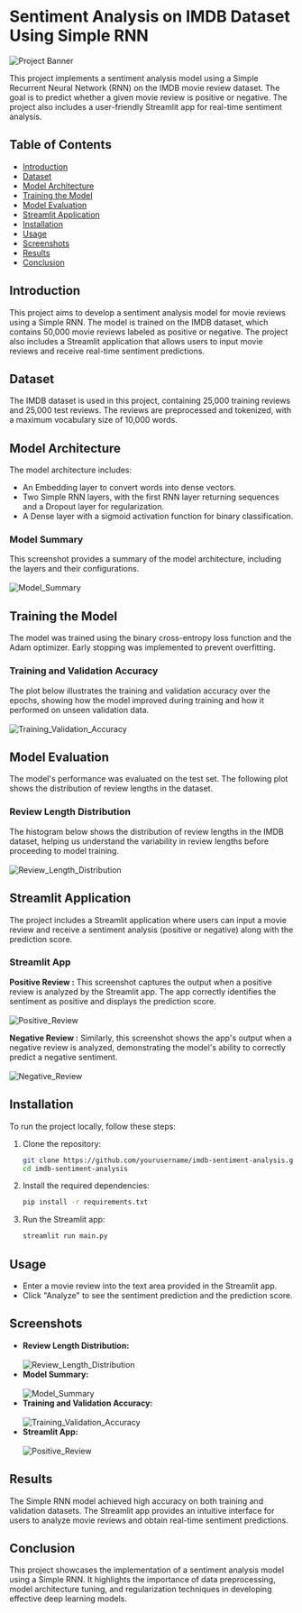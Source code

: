 # Sentiment Analysis on IMDB Dataset Using Simple RNN

![Project Banner](https://github.com/user-attachments/assets/f0495765-35c9-4fdf-8811-35d6a6a901fd)


This project implements a sentiment analysis model using a Simple Recurrent Neural Network (RNN) on the IMDB movie review dataset. The goal is to predict whether a given movie review is positive or negative. The project also includes a user-friendly Streamlit app for real-time sentiment analysis.

## Table of Contents
- [Introduction](#introduction)
- [Dataset](#dataset)
- [Model Architecture](#model-architecture)
- [Training the Model](#training-the-model)
- [Model Evaluation](#model-evaluation)
- [Streamlit Application](#streamlit-application)
- [Installation](#installation)
- [Usage](#usage)
- [Screenshots](#screenshots)
- [Results](#results)
- [Conclusion](#conclusion)

## Introduction
This project aims to develop a sentiment analysis model for movie reviews using a Simple RNN. The model is trained on the IMDB dataset, which contains 50,000 movie reviews labeled as positive or negative. The project also includes a Streamlit application that allows users to input movie reviews and receive real-time sentiment predictions.

## Dataset
The IMDB dataset is used in this project, containing 25,000 training reviews and 25,000 test reviews. The reviews are preprocessed and tokenized, with a maximum vocabulary size of 10,000 words.

## Model Architecture
The model architecture includes:
- An Embedding layer to convert words into dense vectors.
- Two Simple RNN layers, with the first RNN layer returning sequences and a Dropout layer for regularization.
- A Dense layer with a sigmoid activation function for binary classification.

### Model Summary
This screenshot provides a summary of the model architecture, including the layers and their configurations.
<br><br>
![Model_Summary](https://github.com/user-attachments/assets/3194a947-e67d-41cd-94f0-08f0fc272f69)

## Training the Model
The model was trained using the binary cross-entropy loss function and the Adam optimizer. Early stopping was implemented to prevent overfitting.

### Training and Validation Accuracy
The plot below illustrates the training and validation accuracy over the epochs, showing how the model improved during training and how it performed on unseen validation data.
<br><br>
![Training_Validation_Accuracy](https://github.com/user-attachments/assets/7a0e2527-de18-4759-bfed-ba3aaaa0cd28)

## Model Evaluation
The model's performance was evaluated on the test set. The following plot shows the distribution of review lengths in the dataset.

### Review Length Distribution
The histogram below shows the distribution of review lengths in the IMDB dataset, helping us understand the variability in review lengths before proceeding to model training.
<br><br>
![Review_Length_Distribution](https://github.com/user-attachments/assets/630ed770-eb5b-426d-b4a1-3fef52168379)

## Streamlit Application
The project includes a Streamlit application where users can input a movie review and receive a sentiment analysis (positive or negative) along with the prediction score.

### Streamlit App

**Positive Review :** 
This screenshot captures the output when a positive review is analyzed by the Streamlit app. The app correctly identifies the sentiment as positive and displays the prediction score.
<br><br>
![Positive_Review](https://github.com/user-attachments/assets/b7991a25-0803-43ce-9bab-a0e9995de377)

**Negative Review :**
Similarly, this screenshot shows the app's output when a negative review is analyzed, demonstrating the model's ability to correctly predict a negative sentiment.
<br><br>
![Negative_Review](https://github.com/user-attachments/assets/ef34b81d-9b08-462b-9825-e5f48c7f4f67)

## Installation

To run the project locally, follow these steps:

1. Clone the repository:
    ```bash
    git clone https://github.com/yourusername/imdb-sentiment-analysis.git
    cd imdb-sentiment-analysis
    ```

2. Install the required dependencies:
    ```bash
    pip install -r requirements.txt
    ```

3. Run the Streamlit app:
    ```bash
    streamlit run main.py
    ```

## Usage
- Enter a movie review into the text area provided in the Streamlit app.
- Click "Analyze" to see the sentiment prediction and the prediction score.

## Screenshots
- **Review Length Distribution:** <br><br> ![Review_Length_Distribution](https://github.com/user-attachments/assets/630ed770-eb5b-426d-b4a1-3fef52168379)
- **Model Summary:** <br><br> ![Model_Summary](https://github.com/user-attachments/assets/3194a947-e67d-41cd-94f0-08f0fc272f69)
- **Training and Validation Accuracy:** <br><br> ![Training_Validation_Accuracy](https://github.com/user-attachments/assets/7a0e2527-de18-4759-bfed-ba3aaaa0cd28)
- **Streamlit App:** <br><br> ![Positive_Review](https://github.com/user-attachments/assets/b7991a25-0803-43ce-9bab-a0e9995de377)

## Results
The Simple RNN model achieved high accuracy on both training and validation datasets. The Streamlit app provides an intuitive interface for users to analyze movie reviews and obtain real-time sentiment predictions.

## Conclusion
This project showcases the implementation of a sentiment analysis model using a Simple RNN. It highlights the importance of data preprocessing, model architecture tuning, and regularization techniques in developing effective deep learning models.
